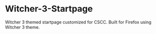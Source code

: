 # Witcher-3-Startpage

Witcher 3 themed startpage customized for CSCC.
    Built for Firefox using Witcher 3 theme.
